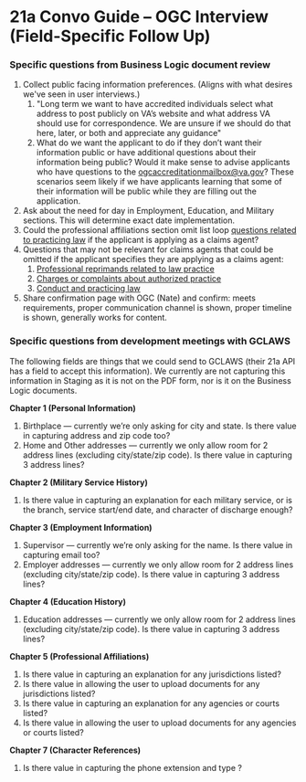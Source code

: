 # 21a Convo Guide – OGC Interview (Field-Specific Follow Up)

### Specific questions from Business Logic document review
1. Collect public facing information preferences. (Aligns with what desires we've seen in user interviews.)
    1. "Long term we want to have accredited individuals select what address to post publicly on VA’s website and what address VA should use for correspondence. We are unsure if we should do that here, later, or both and appreciate any guidance"
    2. What do we want the applicant to do if they don’t want their information public or have additional questions about their information being public? Would it make sense to advise applicants who have questions to the ogcaccreditationmailbox@va.gov? These scenarios seem likely if we have applicants learning that some of their information will be public while they are filling out the application.
2. Ask about the need for day in Employment, Education, and Military sections. This will determine exact date implementation.
3. Could the professional affiliations section omit list loop [questions related to practicing law](https://www.figma.com/design/2afIGOMII0uRI5ck1dWo1w/ARF---Form-21a---Apply-for-Accreditation--CA---Attorneys-?node-id=1509-182146&t=c9eEe0Bjg405G3Fb-11) if the applicant is applying as a claims agent?
4. Questions that may not be relevant for claims agents that could be omitted if the applicant specifies they are applying as a claims agent:
    1. [Professional reprimands related to law practice](https://www.figma.com/design/2afIGOMII0uRI5ck1dWo1w/ARF---Form-21a---Apply-for-Accreditation--CA---Attorneys-?node-id=1026-24052&t=c9eEe0Bjg405G3Fb-11)
    2. [Charges or complaints about authorized practice](https://www.figma.com/design/2afIGOMII0uRI5ck1dWo1w/ARF---Form-21a---Apply-for-Accreditation--CA---Attorneys-?node-id=3791-403477&t=c9eEe0Bjg405G3Fb-11)
    3. [Conduct and practicing law](https://www.figma.com/design/2afIGOMII0uRI5ck1dWo1w/ARF---Form-21a---Apply-for-Accreditation--CA---Attorneys-?node-id=3787-348432&t=c9eEe0Bjg405G3Fb-11)
5. Share confirmation page with OGC (Nate) and confirm: meets requirements, proper communication channel is shown, proper timeline is shown, generally works for content.
  
### Specific questions from development meetings with GCLAWS
The following fields are things that we could send to GCLAWS (their 21a API has a field to accept this information). We currently are not capturing this information in Staging as it is not on the PDF form, nor is it on the Business Logic documents.

**Chapter 1 (Personal Information)**

1. Birthplace — currently we’re only asking for city and state. Is there value in capturing address and zip code too?
2. Home and Other addresses — currently we only allow room for 2 address lines (excluding city/state/zip code). Is there value in capturing 3 address lines?

**Chapter 2 (Military Service History)**

1. Is there value in capturing an explanation for each military service, or is the branch, service start/end date, and character of discharge enough? 

**Chapter 3 (Employment Information)**

1. Supervisor — currently we’re only asking for the name. Is there value in capturing email too?
3. Employer addresses — currently we only allow room for 2 address lines (excluding city/state/zip code). Is there value in capturing 3 address lines?

**Chapter 4 (Education History)**

1. Education addresses — currently we only allow room for 2 address lines (excluding city/state/zip code). Is there value in capturing 3 address lines?

**Chapter 5 (Professional Affiliations)**

1. Is there value in capturing an explanation for any jurisdictions listed?
2. Is there value in allowing the user to upload documents for any jurisdictions listed?
3. Is there value in capturing an explanation for any agencies or courts listed?
4. Is there value in allowing the user to upload documents for any agencies or courts listed?

**Chapter 7 (Character References)**

1. Is there value in capturing the phone extension and type ?





